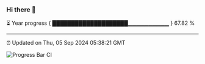 ### Hi there 👋

⏳ Year progress { ████████████████████▁▁▁▁▁▁▁▁▁▁ } 67.82 %

---

⏰ Updated on Thu, 05 Sep 2024 05:38:21 GMT

![Progress Bar CI](https://github.com/IshwaranRudhara/GIT-ACTION/workflows/Progress%20Bar%20CI/badge.svg)
